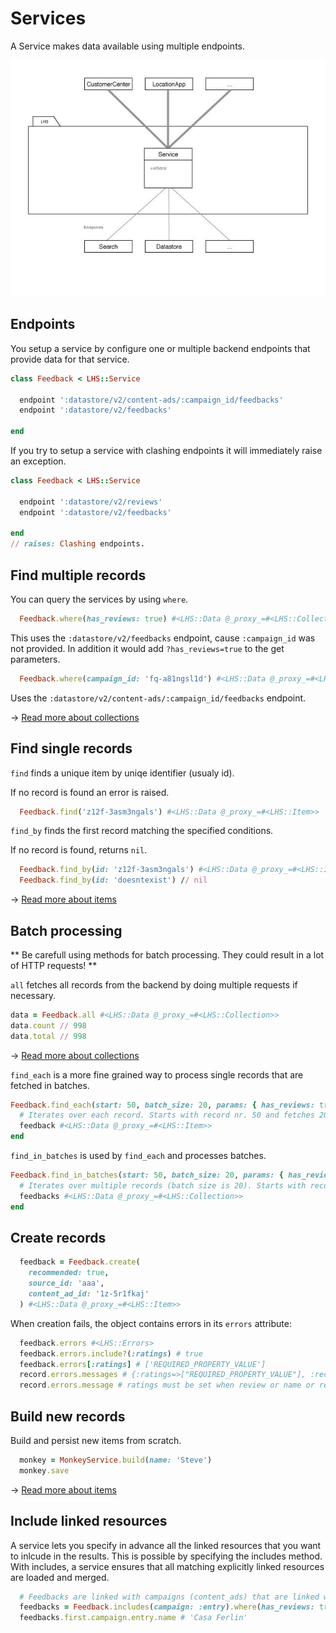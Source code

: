 Services
===

A Service makes data available using multiple endpoints.

![Service](service.jpg)

## Endpoints

You setup a service by configure one or multiple backend endpoints that provide data for that service.

```ruby
class Feedback < LHS::Service

  endpoint ':datastore/v2/content-ads/:campaign_id/feedbacks'
  endpoint ':datastore/v2/feedbacks'

end
```

If you try to setup a service with clashing endpoints it will immediately raise an exception.

```ruby
class Feedback < LHS::Service

  endpoint ':datastore/v2/reviews'
  endpoint ':datastore/v2/feedbacks'

end
// raises: Clashing endpoints.

```

## Find multiple records

You can query the services by using `where`.

```ruby
  Feedback.where(has_reviews: true) #<LHS::Data @_proxy_=#<LHS::Collection>>
```

This uses the `:datastore/v2/feedbacks` endpoint, cause `:campaign_id` was not provided.
In addition it would add `?has_reviews=true` to the get parameters.

```ruby
  Feedback.where(campaign_id: 'fq-a81ngsl1d') #<LHS::Data @_proxy_=#<LHS::Collection>>
```
Uses the `:datastore/v2/content-ads/:campaign_id/feedbacks` endpoint.

→ [Read more about collections](collections.md)

## Find single records

`find` finds a unique item by uniqe identifier (usualy id).

If no record is found an error is raised.

```ruby
  Feedback.find('z12f-3asm3ngals') #<LHS::Data @_proxy_=#<LHS::Item>>
```

`find_by` finds the first record matching the specified conditions.

If no record is found, returns `nil`.

```ruby
  Feedback.find_by(id: 'z12f-3asm3ngals') #<LHS::Data @_proxy_=#<LHS::Item>>
  Feedback.find_by(id: 'doesntexist') // nil
```

→ [Read more about items](items.md)

## Batch processing

** Be carefull using methods for batch processing. They could result in a lot of HTTP requests! **

`all` fetches all records from the backend by doing multiple requests if necessary.

```ruby
data = Feedback.all #<LHS::Data @_proxy_=#<LHS::Collection>>
data.count // 998
data.total // 998
```

→ [Read more about collections](collections.md)

`find_each` is a more fine grained way to process single records that are fetched in batches.

```ruby
Feedback.find_each(start: 50, batch_size: 20, params: { has_reviews: true }) do |feedback|
  # Iterates over each record. Starts with record nr. 50 and fetches 20 records each batch.
  feedback #<LHS::Data @_proxy_=#<LHS::Item>>
end
```

`find_in_batches` is used by `find_each` and processes batches.
```ruby
Feedback.find_in_batches(start: 50, batch_size: 20, params: { has_reviews: true }) do |feedbacks|
  # Iterates over multiple records (batch size is 20). Starts with record nr. 50 and fetches 20 records each batch.
  feedbacks #<LHS::Data @_proxy_=#<LHS::Collection>>
end
```

## Create records

```ruby
  feedback = Feedback.create(
    recommended: true,
    source_id: 'aaa',
    content_ad_id: '1z-5r1fkaj'
  ) #<LHS::Data @_proxy_=#<LHS::Item>>
```

When creation fails, the object contains errors in its `errors` attribute:

```ruby
  feedback.errors #<LHS::Errors>
  feedback.errors.include?(:ratings) # true
  feedback.errors[:ratings] # ['REQUIRED_PROPERTY_VALUE']
  record.errors.messages # {:ratings=>["REQUIRED_PROPERTY_VALUE"], :recommended=>["REQUIRED_PROPERTY_VALUE"]}
  record.errors.message # ratings must be set when review or name or review_title is set | The property value is required; it cannot be null, empty, or blank."
```

## Build new records

Build and persist new items from scratch.

```ruby
  monkey = MonkeyService.build(name: 'Steve')
  monkey.save
```

→ [Read more about items](items.md)


## Include linked resources

A service lets you specify in advance all the linked resources that you want to inlcude in the results.
This is possible by specifying the includes method. With includes, a service ensures that all matching explicitly linked resources are loaded and merged.

```ruby
  # Feedbacks are linked with campaigns (content_ads) that are linked with entries.
  feedbacks = Feedback.includes(campaign: :entry).where(has_reviews: true)
  feedbacks.first.campaign.entry.name # 'Casa Ferlin'
```

